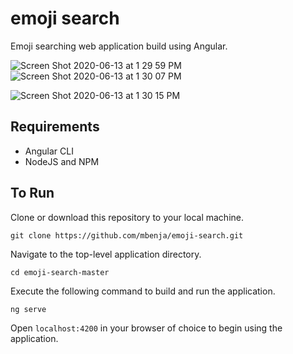 # emoji search
Emoji searching web application build using Angular.

![Screen Shot 2020-06-13 at 1 29 59 PM](https://user-images.githubusercontent.com/23458996/84576534-0d10aa00-ad7b-11ea-82dc-417b7b9abb23.jpg)
![Screen Shot 2020-06-13 at 1 30 07 PM](https://user-images.githubusercontent.com/23458996/84576530-071ac900-ad7b-11ea-9cb7-f481c6189b3e.jpg)

![Screen Shot 2020-06-13 at 1 30 15 PM](https://user-images.githubusercontent.com/23458996/84576518-f0747200-ad7a-11ea-8983-83968fa8ff04.jpg)


## Requirements

 - Angular CLI
 - NodeJS and NPM

## To Run
Clone or download this repository to your local machine.

    git clone https://github.com/mbenja/emoji-search.git
    
Navigate to the top-level application directory.

    cd emoji-search-master
Execute the following command to build and run the application.

    ng serve

Open `localhost:4200` in your browser of choice to begin using the application.
